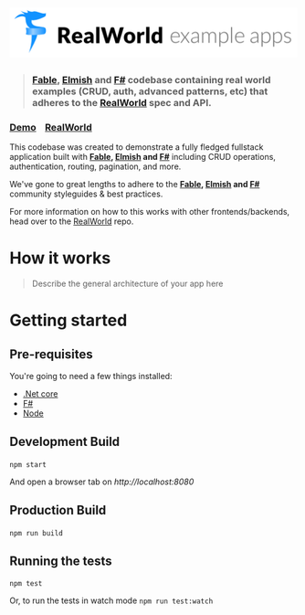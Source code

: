 # ![RealWorld Example App](logo.png)

> ### [Fable](https://fable.io), [Elmish](https://elmish.github.io/elmish/) and [F#](https://fsharp.org) codebase containing real world examples (CRUD, auth, advanced patterns, etc) that adheres to the [RealWorld](https://github.com/gothinkster/realworld) spec and API.


### [Demo](https://real-world-fable.netlify.com/)&nbsp;&nbsp;&nbsp;&nbsp;[RealWorld](https://github.com/gothinkster/realworld)


This codebase was created to demonstrate a fully fledged fullstack application built with **[Fable](https://fable.io), [Elmish](https://elmish.github.io/elmish/) and [F#](https://fsharp.org)** including CRUD operations, authentication, routing, pagination, and more.

We've gone to great lengths to adhere to the **[Fable](https://fable.io), [Elmish](https://elmish.github.io/elmish/) and [F#](https://fsharp.org)** community styleguides & best practices.

For more information on how to this works with other frontends/backends, head over to the [RealWorld](https://github.com/gothinkster/realworld) repo.


# How it works

> Describe the general architecture of your app here

# Getting started

## Pre-requisites

You're going to need a few things installed:

- [.Net core](https://dotnet.microsoft.com/download)
- [F#](https://fsharp.org/)
- [Node](https://nodejs.org)

## Development Build

`npm start`

And open a browser tab on *http://localhost:8080*

## Production Build

`npm run build`

## Running the tests

`npm test`

Or, to run the tests in watch mode `npm run test:watch`

